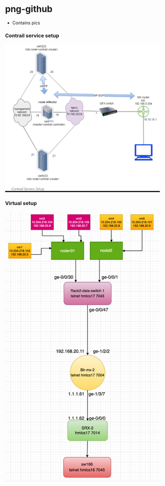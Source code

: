 # png-github
* Contains pics 

### Contrail service setup
![alt text](contrail-service-setup.png)

### Virtual setup 
![alt text](virtual-setup.png)